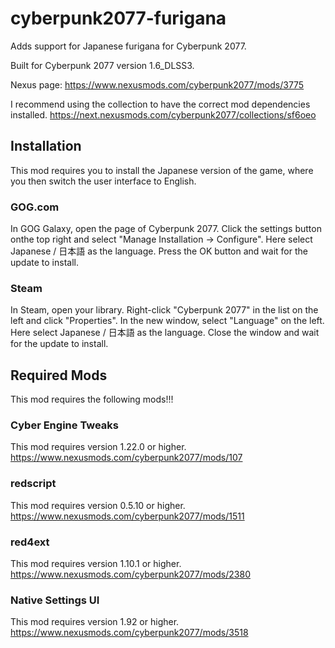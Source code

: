 # cyberpunk2077-furigana
Adds support for Japanese furigana for Cyberpunk 2077.

Built for Cyberpunk 2077 version 1.6_DLSS3.

Nexus page: https://www.nexusmods.com/cyberpunk2077/mods/3775

I recommend using the collection to have the correct mod dependencies installed.
https://next.nexusmods.com/cyberpunk2077/collections/sf6oeo


## Installation
This mod requires you to install the Japanese version of the game, where you then switch the user interface to English.


### GOG.com
In GOG Galaxy, open the page of Cyberpunk 2077. Click the settings button onthe top right and select "Manage Installation -> Configure". Here select Japanese / 日本語 as the language. Press the OK button and wait for the update to install.


### Steam
In Steam, open your library. Right-click "Cyberpunk 2077" in the list on the left and click "Properties". In the new window, select "Language" on the left. Here select Japanese / 日本語 as the language. Close the window and wait for the update to install.


## Required Mods
This mod requires the following mods!!!


### Cyber Engine Tweaks
This mod requires version 1.22.0 or higher.<br/>
https://www.nexusmods.com/cyberpunk2077/mods/107


### redscript
This mod requires version 0.5.10 or higher.<br/>
https://www.nexusmods.com/cyberpunk2077/mods/1511


### red4ext
This mod requires version 1.10.1 or higher.<br/>
https://www.nexusmods.com/cyberpunk2077/mods/2380


### Native Settings UI
This mod requires version 1.92 or higher.<br/>
https://www.nexusmods.com/cyberpunk2077/mods/3518
